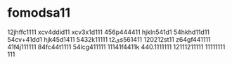 # fomodsa11
12jhffc1111
xcv4ddid11
xcv3x1d111
456p444411
hjkln541d1
54hkhd11d11
54cv+41dd1
hjk45d1411
5432k11111
t2یs561411
120212st11
z64gf441111
41f4j111111
84fc44t1111
54lcg411111
11141f4411k
440.1111111
12111211111
11111111
111

